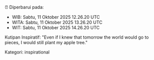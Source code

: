 ⏰ Diperbarui pada:
- WIB: Sabtu, 11 Oktober 2025 12.26.20 UTC
- WITA: Sabtu, 11 Oktober 2025 13.26.20 UTC
- WIT: Sabtu, 11 Oktober 2025 14.26.20 UTC

Kutipan Inspiratif:
"Even if I knew that tomorrow the world would go to pieces, I would still plant my apple tree."


Kategori: inspirational


